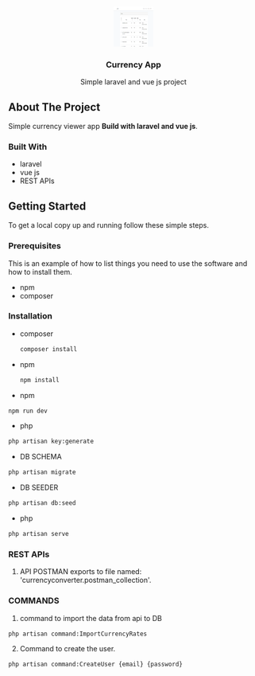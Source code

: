 <!-- PROJECT LOGO -->
<br />
<p align="center">
  <a href="https://github.com/bilalahmed-1994/currencyconverter">
    <img src="Screenshot_4.png" alt="Logo" width="80" height="80">
  </a>

  <h3 align="center">Currency App</h3>

  <p align="center">
    Simple laravel and vue js project
  </p>
</p>






<!-- ABOUT THE PROJECT -->
## About The Project

Simple currency viewer app
**Build with laravel and vue js**.


### Built With

* laravel
* vue js
* REST APIs



<!-- GETTING STARTED -->
## Getting Started

To get a local copy up and running follow these simple steps.

### Prerequisites

This is an example of how to list things you need to use the software and how to install them.

* npm
* composer

### Installation

* composer
  ```sh
  composer install
  ```

* npm
  ```sh
  npm install
  ```

* npm
```sh
npm run dev
  ```
* php
```sh
php artisan key:generate
  ```
* DB SCHEMA
```sh
php artisan migrate
  ```
* DB SEEDER
```sh
php artisan db:seed
  ```
* php
```sh
php artisan serve
  ```



### REST APIs

1. API POSTMAN exports to file named: 'currencyconverter.postman_collection'.



### COMMANDS
1. command to import the data from api to DB
```sh
php artisan command:ImportCurrencyRates
  ```
2. Command to create the user.
```sh
php artisan command:CreateUser {email} {password}
  ```
